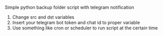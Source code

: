 Simple python backup folder script with telegram notification

1. Change src and dst variables
2. Insert your telegram bot token and chat id to proper variable
3. Use something like cron or scheduler to run script at the certain time
